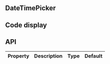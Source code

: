 ## DateTimePicker

## Code display

## API

|Property|Description|Type|Default|
|:---|:-----|:----|:------|
